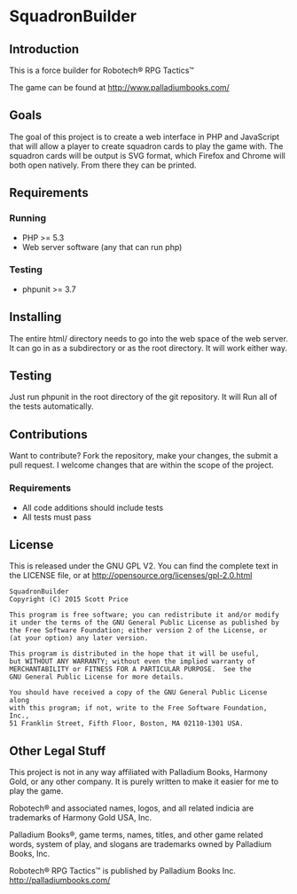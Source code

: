 # SquadronBuilder

## Introduction

This is a force builder for Robotech&reg; RPG Tactics&trade; 

The game can be found at http://www.palladiumbooks.com/

## Goals

The goal of this project is to create a web interface in PHP and JavaScript
that will allow a player to create squadron cards to play the game with.  The
squadron cards will be output is SVG format, which Firefox and Chrome will both
open natively.  From there they can be printed.

## Requirements
### Running
* PHP >= 5.3
* Web server software (any that can run php)

### Testing
* phpunit >= 3.7


## Installing

The entire html/ directory needs to go into the web space of the web server.
It can go in as a subdirectory or as the root directory.  It will work either
way.

## Testing

Just run phpunit in the root directory of the git repository.  It will Run
all of the tests automatically.

## Contributions

Want to contribute?  Fork the repository, make your changes, the submit a pull
request.  I welcome changes that are within the scope of the project.

### Requirements
* All code additions should include tests
* All tests must pass

## License
This is released under the GNU GPL V2.  You can find the complete text in the
LICENSE file, or at http://opensource.org/licenses/gpl-2.0.html

    SquadronBuilder
    Copyright (C) 2015 Scott Price

    This program is free software; you can redistribute it and/or modify
    it under the terms of the GNU General Public License as published by
    the Free Software Foundation; either version 2 of the License, or
    (at your option) any later version.

    This program is distributed in the hope that it will be useful,
    but WITHOUT ANY WARRANTY; without even the implied warranty of
    MERCHANTABILITY or FITNESS FOR A PARTICULAR PURPOSE.  See the
    GNU General Public License for more details.

    You should have received a copy of the GNU General Public License along
    with this program; if not, write to the Free Software Foundation, Inc.,
    51 Franklin Street, Fifth Floor, Boston, MA 02110-1301 USA.


## Other Legal Stuff
This project is not in any way affiliated with Palladium Books, Harmony Gold, or 
any other company.  It is purely written to make it easier for me to play the
game.

Robotech&reg; and associated names, logos, and all related indicia are trademarks
of Harmony Gold USA, Inc.

Palladium Books&reg;, game terms, names, titles, and other game related words, 
system of play, and slogans are trademarks owned by Palladium Books, Inc.

Robotech&reg; RPG Tactics&trade; is published by Palladium Books Inc. 
http://palladiumbooks.com/
